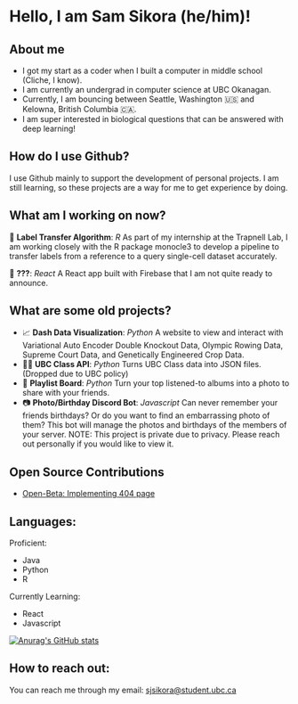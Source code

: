 # Hello, I am Sam Sikora (he/him)!

## About me
- I got my start as a coder when I built a computer in middle school (Cliche, I know).
- I am currently an undergrad in computer science at UBC Okanagan.
- Currently, I am bouncing between Seattle, Washington 🇺🇸 and Kelowna, British Columbia 🇨🇦.
- I am super interested in biological questions that can be answered with deep learning!

## How do I use Github?
I use Github mainly to support the development of personal projects. I am still learning, so these projects are a way for me to get experience by doing.

## What am I working on now?

🦠 **Label Transfer Algorithm**: *R* As part of my internship at the Trapnell Lab, I am working closely with the R package monocle3 to develop a pipeline to transfer labels from a reference to a query single-cell dataset accurately. 

📱 **???**: *React* A React app built with Firebase that I am not quite ready to announce.

## What are some old projects?

- 📈 **Dash Data Visualization**: *Python* A website to view and interact with Variational Auto Encoder Double Knockout Data, Olympic Rowing Data, Supreme Court Data, and Genetically Engineered Crop Data.
- 👩‍🏫 **UBC Class API**: *Python* Turns UBC Class data into JSON files. (Dropped due to UBC policy)
- 🎵 **Playlist Board**: *Python* Turn your top listened-to albums into a photo to share with your friends.
- 📷 **Photo/Birthday Discord Bot**: *Javascript* Can never remember your friends birthdays? Or do you want to find an embarrassing photo of them? This bot will manage the photos and birthdays of the members of your server. NOTE: This project is private due to privacy. Please reach out personally if you would like to view it.

## Open Source Contributions

- [Open-Beta: Implementing 404 page](https://github.com/OpenBeta/open-tacos/pull/947)

## Languages:
Proficient:
- Java
- Python
- R

Currently Learning:
- React
- Javascript

[![Anurag's GitHub stats](https://github-readme-stats.vercel.app/api?username=anuraghazra)](https://github.com/anuraghazra/github-readme-stats)

## How to reach out:
You can reach me through my email: sjsikora@student.ubc.ca




<!--
**sjsikora/sjsikora** is a ✨ _special_ ✨ repository because its `README.md` (this file) appears on your GitHub profile.

Here are some ideas to get you started:

- 🔭 I’m currently working on ...
- 🌱 I’m currently learning ...
- 👯 I’m looking to collaborate on ...
- 🤔 I’m looking for help with ...
- 💬 Ask me about ...
- 📫 How to reach me: ...
- 😄 Pronouns: ...
- ⚡ Fun fact: ...
-->

